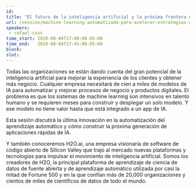 ```yaml
---
id: 
title: "El futuro de la inteligencia artificial y la próxima frontera de apps de IA presentado por H2O.Ai"
url: /session/machine-learning-automatizado-para-acelerar-estrategias-de-ia/
speakers:
 - rafael-coss
time_start: 2020-08-04T17:00:00-05:00
time_end:   2020-08-04T17:45:00-05:00
block: 
slot: 
---
```


Todas las organizaciones se están dando cuenta del gran potencial de la inteligencia artificial para mejorar la experiencia de los clientes y obtener más negocio. Cualquier empresa necesitará de cien a miles de modelos de IA para automatizar y mejorar procesos de negocio y productos digitales. El problema es que los sistemas de machine learning son intensivos en talento humano y se requieren meses para construir y desplegar un solo modelo. Y ese modelo no tiene valor hasta que está integrado a un app de IA.

Esta sesión discutirá la última innovación en la automatización del aprendizaje automático y cómo construir la próxima generación de aplicaciones rápidas de IA.

Y también conoceremos H2O.ai, una empresa visionaria de software de código abierto de Silicon Valley que trajo al mercado nuevas plataformas y tecnologías para impulsar el movimiento de inteligencia artificial. Somos los creadores de H2O, la principal plataforma de aprendizaje de ciencia de datos de fuente abierta y de aprendizaje automático utilizada por casi la mitad de Fortune 500 y en la que confían más de 20,000 organizaciones y cientos de miles de científicos de datos de todo el mundo.
